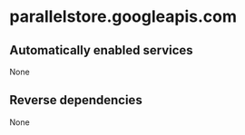 # parallelstore.googleapis.com

## Automatically enabled services

None

## Reverse dependencies

None
